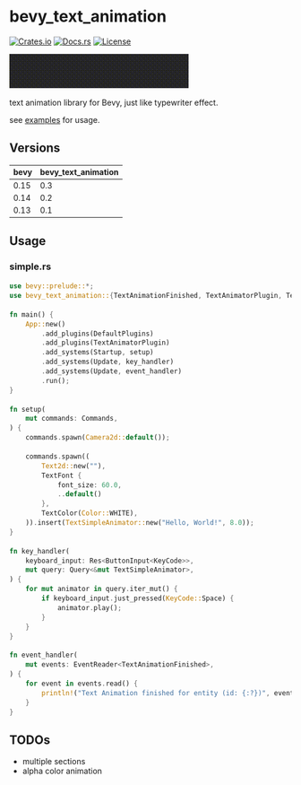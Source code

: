 # bevy_text_animation

[![Crates.io](https://img.shields.io/crates/v/bevy_text_animation)](https://crates.io/crates/bevy_text_animation)
[![Docs.rs](https://docs.rs/bevy_text_animation/badge.svg)](https://docs.rs/bevy_text_animation)
[![License](https://img.shields.io/crates/l/bevy_text_animation)](LICENSE)

![screenshot](screenshot.gif)

text animation library for Bevy, just like typewriter effect.

see [examples](examples) for usage.

## Versions

| bevy | bevy_text_animation |
|------|---------------------|
| 0.15 | 0.3                 |
| 0.14 | 0.2                 |
| 0.13 | 0.1                 |

## Usage

### simple.rs

```rust
use bevy::prelude::*;
use bevy_text_animation::{TextAnimationFinished, TextAnimatorPlugin, TextSimpleAnimator};

fn main() {
    App::new()
        .add_plugins(DefaultPlugins)
        .add_plugins(TextAnimatorPlugin)
        .add_systems(Startup, setup)
        .add_systems(Update, key_handler)
        .add_systems(Update, event_handler)
        .run();
}

fn setup(
    mut commands: Commands,
) {
    commands.spawn(Camera2d::default());

    commands.spawn((
        Text2d::new(""),
        TextFont {
            font_size: 60.0,
            ..default()
        },
        TextColor(Color::WHITE),
    )).insert(TextSimpleAnimator::new("Hello, World!", 8.0));
}

fn key_handler(
    keyboard_input: Res<ButtonInput<KeyCode>>,
    mut query: Query<&mut TextSimpleAnimator>,
) {
    for mut animator in query.iter_mut() {
        if keyboard_input.just_pressed(KeyCode::Space) {
            animator.play();
        }
    }
}

fn event_handler(
    mut events: EventReader<TextAnimationFinished>,
) {
    for event in events.read() {
        println!("Text Animation finished for entity (id: {:?})", event.entity);
    }
}
```

## TODOs

- multiple sections
- alpha color animation
